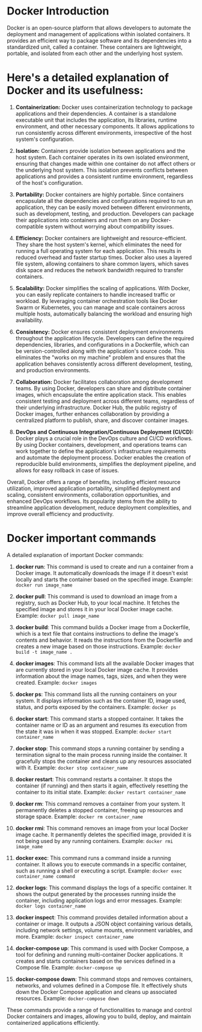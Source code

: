 # Docker Introduction 
Docker is an open-source platform that allows developers to automate the deployment and management of applications within isolated containers. It provides an efficient way to package software and its dependencies into a standardized unit, called a container. These containers are lightweight, portable, and isolated from each other and the underlying host system.

<h1>Here's a detailed explanation of Docker and its usefulness:</h1>

1. **Containerization:** Docker uses containerization technology to package applications and their dependencies. A container is a standalone executable unit that includes the application, its libraries, runtime environment, and other necessary components. It allows applications to run consistently across different environments, irrespective of the host system's configuration.

2. **Isolation:** Containers provide isolation between applications and the host system. Each container operates in its own isolated environment, ensuring that changes made within one container do not affect others or the underlying host system. This isolation prevents conflicts between applications and provides a consistent runtime environment, regardless of the host's configuration.

3. **Portability:** Docker containers are highly portable. Since containers encapsulate all the dependencies and configurations required to run an application, they can be easily moved between different environments, such as development, testing, and production. Developers can package their applications into containers and run them on any Docker-compatible system without worrying about compatibility issues.

4. **Efficiency:** Docker containers are lightweight and resource-efficient. They share the host system's kernel, which eliminates the need for running a full operating system for each application. This results in reduced overhead and faster startup times. Docker also uses a layered file system, allowing containers to share common layers, which saves disk space and reduces the network bandwidth required to transfer containers.

5. **Scalability:** Docker simplifies the scaling of applications. With Docker, you can easily replicate containers to handle increased traffic or workload. By leveraging container orchestration tools like Docker Swarm or Kubernetes, you can manage and scale containers across multiple hosts, automatically balancing the workload and ensuring high availability.

6. **Consistency:** Docker ensures consistent deployment environments throughout the application lifecycle. Developers can define the required dependencies, libraries, and configurations in a Dockerfile, which can be version-controlled along with the application's source code. This eliminates the "works on my machine" problem and ensures that the application behaves consistently across different development, testing, and production environments.

7. **Collaboration:** Docker facilitates collaboration among development teams. By using Docker, developers can share and distribute container images, which encapsulate the entire application stack. This enables consistent testing and deployment across different teams, regardless of their underlying infrastructure. Docker Hub, the public registry of Docker images, further enhances collaboration by providing a centralized platform to publish, share, and discover container images.

8. **DevOps and Continuous Integration/Continuous Deployment (CI/CD):** Docker plays a crucial role in the DevOps culture and CI/CD workflows. By using Docker containers, development, and operations teams can work together to define the application's infrastructure requirements and automate the deployment process. Docker enables the creation of reproducible build environments, simplifies the deployment pipeline, and allows for easy rollback in case of issues.

Overall, Docker offers a range of benefits, including efficient resource utilization, improved application portability, simplified deployment and scaling, consistent environments, collaboration opportunities, and enhanced DevOps workflows. Its popularity stems from the ability to streamline application development, reduce deployment complexities, and improve overall efficiency and productivity.

<h1>Docker important commands</h1>

A detailed explanation of important Docker commands:

1. **docker run**: This command is used to create and run a container from a Docker image. It automatically downloads the image if it doesn't exist locally and starts the container based on the specified image.
   Example: `docker run image_name`

2. **docker pull**: This command is used to download an image from a registry, such as Docker Hub, to your local machine. It fetches the specified image and stores it in your local Docker image cache.
   Example: `docker pull image_name`

3. **docker build**: This command builds a Docker image from a Dockerfile, which is a text file that contains instructions to define the image's contents and behavior. It reads the instructions from the Dockerfile and creates a new image based on those instructions.
   Example: `docker build -t image_name .`

4. **docker images**: This command lists all the available Docker images that are currently stored in your local Docker image cache. It provides information about the image names, tags, sizes, and when they were created.
   Example: `docker images`

5. **docker ps**: This command lists all the running containers on your system. It displays information such as the container ID, image used, status, and ports exposed by the containers.
   Example: `docker ps`

6. **docker start**: This command starts a stopped container. It takes the container name or ID as an argument and resumes its execution from the state it was in when it was stopped.
   Example: `docker start container_name`

7. **docker stop**: This command stops a running container by sending a termination signal to the main process running inside the container. It gracefully stops the container and cleans up any resources associated with it.
   Example: `docker stop container_name`

8. **docker restart**: This command restarts a container. It stops the container (if running) and then starts it again, effectively resetting the container to its initial state.
   Example: `docker restart container_name`

9. **docker rm**: This command removes a container from your system. It permanently deletes a stopped container, freeing up resources and storage space.
   Example: `docker rm container_name`

10. **docker rmi**: This command removes an image from your local Docker image cache. It permanently deletes the specified image, provided it is not being used by any running containers.
    Example: `docker rmi image_name`

11. **docker exec**: This command runs a command inside a running container. It allows you to execute commands in a specific container, such as running a shell or executing a script.
    Example: `docker exec container_name command`

12. **docker logs**: This command displays the logs of a specific container. It shows the output generated by the processes running inside the container, including application logs and error messages.
    Example: `docker logs container_name`

13. **docker inspect**: This command provides detailed information about a container or image. It outputs a JSON object containing various details, including network settings, volume mounts, environment variables, and more.
    Example: `docker inspect container_name`

14. **docker-compose up**: This command is used with Docker Compose, a tool for defining and running multi-container Docker applications. It creates and starts containers based on the services defined in a Compose file.
    Example: `docker-compose up`

15. **docker-compose down**: This command stops and removes containers, networks, and volumes defined in a Compose file. It effectively shuts down the Docker Compose application and cleans up associated resources.
    Example: `docker-compose down`

These commands provide a range of functionalities to manage and control Docker containers and images, allowing you to build, deploy, and maintain containerized applications efficiently.
